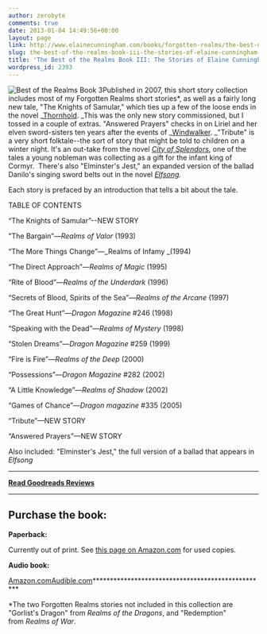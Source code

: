 ```yaml
---
author: zerobyte
comments: true
date: 2013-01-04 14:49:56+00:00
layout: page
link: http://www.elainecunningham.com/books/forgotten-realms/the-best-of-the-realms-book-iii-the-stories-of-elaine-cunningham-info/
slug: the-best-of-the-realms-book-iii-the-stories-of-elaine-cunningham-info
title: 'The Best of the Realms Book III: The Stories of Elaine Cunningham'
wordpress_id: 2393
---
```


![Best of the Realms Book 3](http://www.elainecunningham.com/wp-content/uploads/2013/01/Best-of-the-Realms-Book-3.jpg)Published in 2007, this short story collection includes most of my Forgotten Realms short stories*, as well as a fairly long new tale, "The Knights of Samular," which ties up a few of the loose ends in the novel _[Thornhold](http://www.elainecunningham.com/books/forgotten-realms/thornhold-info/). _This was the only new story commissioned, but I tossed in a couple of extras. "Answered Prayers" checks in on Liriel and her elven sword-sisters ten years after the events of _[Windwalker](http://www.elainecunningham.com/books/forgotten-realms/windwalker-info/). _"Tribute" is a very short folktale--the sort of story that might be told to children on a winter night. It's an out-take from the novel _[City of Splendors](http://www.elainecunningham.com/books/forgotten-realms/the-city-of-splendors-info/)_, one of the tales a young nobleman was collecting as a gift for the infant king of Cormyr.  There's also "Elminster's Jest," an expanded version of the ballad Danilo's singing sword belts out in the novel _[Elfsong](http://www.elainecunningham.com/books/forgotten-realms/elfsong-info/)._

Each story is prefaced by an introduction that tells a bit about the tale.


TABLE OF CONTENTS


“The Knights of Samular”--NEW STORY

"The Bargain”—_Realms of Valor_ (1993)

“The More Things Change”—_Realms of Infamy _(1994)

“The Direct Approach”—_Realms of Magic_ (1995)

“Rite of Blood”—_Realms of the Underdark_ (1996)

“Secrets of Blood, Spirits of the Sea”—_Realms of the Arcane_ (1997)

“The Great Hunt”—_Dragon Magazine_ #246 (1998)

“Speaking with the Dead”—_Realms of Mystery_ (1998)

“Stolen Dreams”—_Dragon Magazine_ #259 (1999)

“Fire is Fire”—_Realms of the Deep_ (2000)

“Possessions”—_Dragon Magazine_ #282 (2002)

“A Little Knowledge”—_Realms of Shadow_ (2002)

“Games of Chance”—_Dragon magazine_ #335 (2005)

“Tribute”—NEW STORY

“Answered Prayers”—NEW STORY

Also included: "Elminster's Jest," the full version of a ballad that appears in _Elfsong_

****************************************************

**[Read Goodreads Reviews](http://www.goodreads.com/book/show/19859.The_Best_of_the_Realms)**

****************************************************


## Purchase the book:


**Paperback:**


Currently out of print. See [this page on Amazon.com](http://www.amazon.com/Best-Realms-III-Cunningham-Forgotten/dp/0786942886/ref=la_B00458D7YO_1_14_title_0_main?ie=UTF8&qid=1357312147&sr=1-14) for used copies.


**Audio book:**

[Amazon.com](http://www.amazon.com/Best-Realms-III-Cunningham-Forgotten/dp/B00AY430WC/ref=la_B00458D7YO_1_2?s=books&ie=UTF8&qid=1357661973&sr=1-2)[Audible.com](http://www.audible.com/pd/ref=sr_1_1?asin=B00AVZAHXO&qid=1357662029&sr=1-1)**************************************************

*The two Forgotten Realms stories not included in this collection are "Gorlist's Dragon" from _Realms of the Dragons_, and "Redemption" from _Realms of War_.
